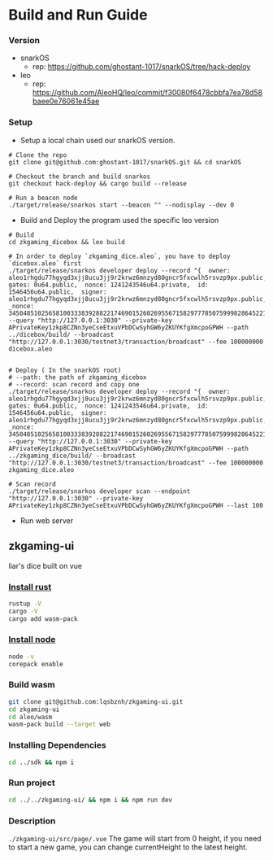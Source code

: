 # Build and Run Guide
### Version

- snarkOS
  - rep: https://github.com/ghostant-1017/snarkOS/tree/hack-deploy
- leo
  - rep: https://github.com/AleoHQ/leo/commit/f30080f6478cbbfa7ea78d58baee0e76061e45ae



### Setup 

- Setup a local chain used our snarkOS version.

```shell
# Clone the repo
git clone git@github.com:ghostant-1017/snarkOS.git && cd snarkOS

# Checkout the branch and build snarkos
git checkout hack-deploy && cargo build --release

# Run a beacon node 
./target/release/snarkos start --beacon "" --nodisplay --dev 0
```

- Build and Deploy the program used the specific leo version

```shell
# Build
cd zkgaming_dicebox && leo build

# In order to deploy `zkgaming_dice.aleo`, you have to deploy `dicebox.aleo` first
./target/release/snarkos developer deploy --record "{  owner: aleo1rhgdu77hgyqd3xjj8ucu3jj9r2krwz6mnzyd80gncr5fxcwlh5rsvzp9px.public,  gates: 0u64.public,  nonce: 1241243546u64.private,  id: 1546456u64.public,  signer: aleo1rhgdu77hgyqd3xjj8ucu3jj9r2krwz6mnzyd80gncr5fxcwlh5rsvzp9px.public,  _nonce: 3450485102565810033383928822174690152602695567158297778507599982864522135816group.public}" --query "http://127.0.0.1:3030" --private-key APrivateKey1zkp8CZNn3yeCseEtxuVPbDCwSyhGW6yZKUYKfgXmcpoGPWH --path ../dicebox/build/ --broadcast "http://127.0.0.1:3030/testnet3/transaction/broadcast" --fee 100000000 dicebox.aleo


# Deploy ( In the snarkOS root)
# --path: the path of zkgaming_dicebox
# --record: scan record and copy one
./target/release/snarkos developer deploy --record "{  owner: aleo1rhgdu77hgyqd3xjj8ucu3jj9r2krwz6mnzyd80gncr5fxcwlh5rsvzp9px.public,  gates: 0u64.public,  nonce: 1241243546u64.private,  id: 1546456u64.public,  signer: aleo1rhgdu77hgyqd3xjj8ucu3jj9r2krwz6mnzyd80gncr5fxcwlh5rsvzp9px.public,  _nonce: 3450485102565810033383928822174690152602695567158297778507599982864522135816group.public}" --query "http://127.0.0.1:3030" --private-key APrivateKey1zkp8CZNn3yeCseEtxuVPbDCwSyhGW6yZKUYKfgXmcpoGPWH --path ../zkgaming_dice/build/ --broadcast "http://127.0.0.1:3030/testnet3/transaction/broadcast" --fee 100000000 zkgaming_dice.aleo

# Scan record
./target/release/snarkos developer scan --endpoint "http://127.0.0.1:3030" --private-key APrivateKey1zkp8CZNn3yeCseEtxuVPbDCwSyhGW6yZKUYKfgXmcpoGPWH --last 100
```

- Run web server

## zkgaming-ui
liar's dice built on vue

### [Install rust](https://rustup.rs/)
``` bash
rustup -V
cargo -V
cargo add wasm-pack
```

### [Install node](https://nodejs.org/en)
``` bash
node -v
corepack enable
```

### Build wasm
``` bash
git clone git@github.com:lqsbznh/zkgaming-ui.git
cd zkgaming-ui
cd aleo/wasm
wasm-pack build --target web
```

### Installing Dependencies
```bash
cd ../sdk && npm i
```

### Run project
```bash
cd ../../zkgaming-ui/ && npm i && npm run dev
```

### Description
`./zkgaming-ui/src/page/.vue`
The game will start from 0 height, if you need to start a new game, you can change currentHeight to the latest height.